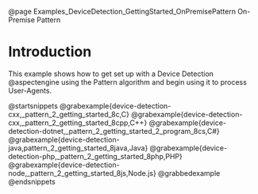 @page Examples_DeviceDetection_GettingStarted_OnPremisePattern On-Premise Pattern

# Introduction

This example shows how to get set up with a Device Detection @aspectengine using the Pattern algorithm
and begin using it to process User-Agents.

@startsnippets
@grabexample{device-detection-cxx,_pattern_2_getting_started_8c,C}
@grabexample{device-detection-cxx,_pattern_2_getting_started_8cpp,C++}
@grabexample{device-detection-dotnet,_pattern_2_getting_started_2_program_8cs,C#}
@grabexample{device-detection-java,pattern_2_getting_started_8java,Java}
@grabexample{device-detection-php,_pattern_2_getting_started_8php,PHP}
@grabexample{device-detection-node,_pattern_2_getting_started_8js,Node.js}
@grabbedexample
@endsnippets
